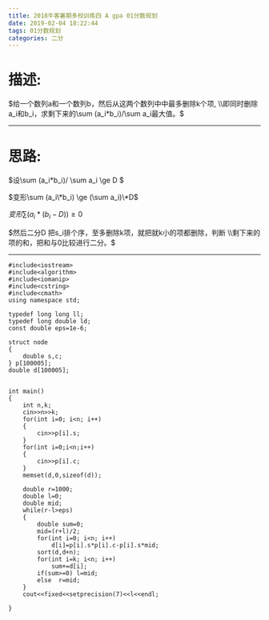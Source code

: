 ```yaml
---
title: 2018牛客暑期多校训练四 A gpa 01分数规划
date: 2019-02-04 18:22:44
tags: 01分数规划
categories: 二分
---
```

# 描述:

$给一个数列a和一个数列b，然后从这两个数列中中最多删除k个项, \\即同时删除a_i和b_i，求剩下来的\sum (a_i*b_i)/\sum a_i最大值。$

---
<!-- more -->
# 思路:

$设\sum (a_i*b_i)/ \sum a_i \ge D $

$变形\sum (a_i\*b_i) \ge (\sum a_i)\*D$

$变形\sum (a_i*(b_i-D)) \ge 0$

$然后二分D 把s_i排个序，至多删除k项，就把就k小的项都删除，判断 \\剩下来的项的和，把和与0比较进行二分。$


---
```
#include<iostream>
#include<algorithm>
#include<iomanip>
#include<cstring>
#include<cmath>
using namespace std;

typedef long long ll;
typedef long double ld;
const double eps=1e-6;

struct node
{
    double s,c;
} p[100005];
double d[100005];


int main()
{
    int n,k;
    cin>>n>>k;
    for(int i=0; i<n; i++)
    {
        cin>>p[i].s;
    }
    for(int i=0;i<n;i++)
    {
        cin>>p[i].c;
    }
    memset(d,0,sizeof(d));

    double r=1000;
    double l=0;
    double mid;
    while(r-l>eps)
    {
        double sum=0;
        mid=(r+l)/2;
        for(int i=0; i<n; i++)
            d[i]=p[i].s*p[i].c-p[i].s*mid;
        sort(d,d+n);
        for(int i=k; i<n; i++)
            sum+=d[i];
        if(sum>=0) l=mid;
        else  r=mid;
    }
    cout<<fixed<<setprecision(7)<<l<<endl;

}
```
